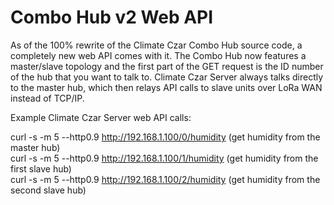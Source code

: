 # Combo Hub v2 Web API

As of the 100% rewrite of the Climate Czar Combo Hub source code, a completely new web API comes with it. The Combo Hub now features a master/slave topology and the first part of the GET request is the ID number of the hub that you want to talk to. Climate Czar Server always talks directly to the master hub, which then relays API calls to slave units over LoRa WAN instead of TCP/IP.

Example Climate Czar Server web API calls:

curl -s -m 5 --http0.9 http://192.168.1.100/0/humidity (get humidity from the master hub)<br>
curl -s -m 5 --http0.9 http://192.168.1.100/1/humidity (get humidity from the first slave hub)<br>
curl -s -m 5 --http0.9 http://192.168.1.100/2/humidity (get humidity from the second slave hub)<br>
